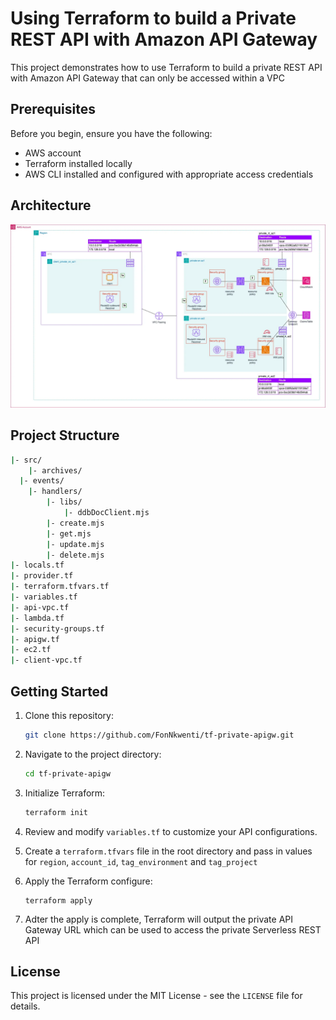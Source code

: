 # Using Terraform to build a Private REST API with Amazon API Gateway
This project demonstrates how to use Terraform to build a private REST API with Amazon API Gateway that can only be accessed within a VPC

## Prerequisites
Before you begin, ensure you have the following:

- AWS account
- Terraform installed locally
- AWS CLI installed and configured with appropriate access credentials

## Architecture
![](private-rest-api-part2-white.webp)


## Project Structure
```bash
|- src/
	|- archives/
  |- events/
	|- handlers/
		|- libs/
			|- ddbDocClient.mjs
		|- create.mjs
		|- get.mjs
		|- update.mjs
		|- delete.mjs
|- locals.tf
|- provider.tf
|- terraform.tfvars.tf
|- variables.tf
|- api-vpc.tf
|- lambda.tf
|- security-groups.tf
|- apigw.tf
|- ec2.tf
|- client-vpc.tf
```

## Getting Started

1. Clone this repository:

   ```bash
   git clone https://github.com/FonNkwenti/tf-private-apigw.git
   ```
2. Navigate to the project directory:
   ```bash
   cd tf-private-apigw
   ```
3. Initialize Terraform:
   ```bash
   terraform init
   ```
4. Review and modify `variables.tf` to customize your API configurations.
5. Create a `terraform.tfvars` file in the root directory and pass in values for `region`, `account_id`, `tag_environment` and `tag_project`
6. Apply the Terraform configure:
   ```basg
   terraform apply
   ```
7. Adter the apply is complete, Terraform will output the private API Gateway URL which can be used to access the private Serverless REST API

## License

This project is licensed under the MIT License - see the `LICENSE` file for details.
